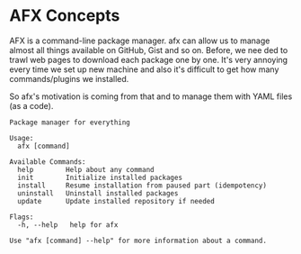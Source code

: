 # AFX Concepts

AFX is a command-line package manager. afx can allow us to manage almost all things available on GitHub, Gist and so on. Before, we nee ded to trawl web pages to download each package one by one. It's very annoying every time we set up new machine and also it's difficult to get how many commands/plugins we installed.

So afx's motivation is coming from that and to manage them with YAML files (as a code).

```console
Package manager for everything

Usage:
  afx [command]

Available Commands:
  help        Help about any command
  init        Initialize installed packages
  install     Resume installation from paused part (idempotency)
  uninstall   Uninstall installed packages
  update      Update installed repository if needed

Flags:
  -h, --help   help for afx

Use "afx [command] --help" for more information about a command.
```
